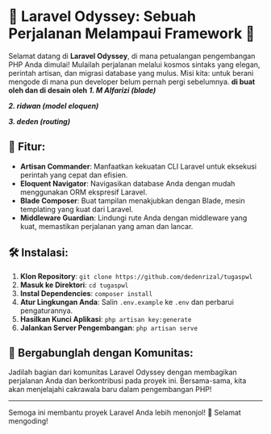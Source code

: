 # 🚀 Laravel Odyssey: Sebuah Perjalanan Melampaui Framework 🌌

Selamat datang di **Laravel Odyssey**, di mana petualangan pengembangan PHP Anda dimulai! Mulailah perjalanan melalui kosmos sintaks yang elegan, perintah artisan, dan migrasi database yang mulus. Misi kita: untuk berani mengode di mana pun developer belum pernah pergi sebelumnya.
**di buat oleh dan di desain oleh**
***1. M Alfarizi (blade)***

***2. ridwan (model eloquen)***

***3. deden (routing)***


## 🌟 Fitur:
- **Artisan Commander**: Manfaatkan kekuatan CLI Laravel untuk eksekusi perintah yang cepat dan efisien.
- **Eloquent Navigator**: Navigasikan database Anda dengan mudah menggunakan ORM ekspresif Laravel.
- **Blade Composer**: Buat tampilan menakjubkan dengan Blade, mesin templating yang kuat dari Laravel.
- **Middleware Guardian**: Lindungi rute Anda dengan middleware yang kuat, memastikan perjalanan yang aman dan lancar.

## 🛠️ Instalasi:
1. **Klon Repository**: `git clone https://github.com/dedenrizal/tugaspwl`
2. **Masuk ke Direktori**: `cd tugaspwl`
3. **Instal Dependencies**: `composer install`
4. **Atur Lingkungan Anda**: Salin `.env.example` ke `.env` dan perbarui pengaturannya.
5. **Hasilkan Kunci Aplikasi**: `php artisan key:generate`
6. **Jalankan Server Pengembangan**: `php artisan serve`

## 🌌 Bergabunglah dengan Komunitas:
Jadilah bagian dari komunitas Laravel Odyssey dengan membagikan perjalanan Anda dan berkontribusi pada proyek ini. Bersama-sama, kita akan menjelajahi cakrawala baru dalam pengembangan PHP!

---

Semoga ini membantu proyek Laravel Anda lebih menonjol! 🚀 Selamat mengoding!
